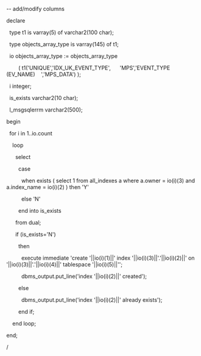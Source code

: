 -- add/modify columns

declare

  type t1 is varray(5) of varchar2(100 char);

  type objects_array_type is varray(145) of t1;

  io objects_array_type := objects_array_type

        ( t1('UNIQUE','IDX_UK_EVENT_TYPE',      'MPS','EVENT_TYPE       (EV_NAME)    ','MPS_DATA') );

  i integer;

  is_exists varchar2(10 char);

  l_msgsqlerrm varchar2(500);

begin

  for i in 1..io.count

    loop

      select

        case

          when exists ( select 1 from all_indexes a where a.owner = io(i)(3) and a.index_name = io(i)(2) ) then 'Y'

          else 'N'

        end into is_exists

      from dual;

      if (is_exists='N')

        then

          execute immediate 'create '||io(i)(1)||' index '||io(i)(3)||'.'||io(i)(2)||' on '||io(i)(3)||'.'||io(i)(4)||' tablespace '||io(i)(5)||'';  

          dbms_output.put_line('index '||io(i)(2)||' created');

        else

          dbms_output.put_line('index '||io(i)(2)||' already exists');

        end if;

    end loop;      

end;

/
